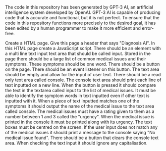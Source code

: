 The code in this repository has been generated by GPT-3 AI, an artificial intelligence system developed by OpenAI. GPT-3 AI is capable of producing code that is accurate and functional, but it is not perfect. To ensure that the code in this repository functions more precisely to the desired goal, it has been edited by a human programmer to make it more efficient and error-free.

Create a HTML page. Give this page a header that says "Diagnosis AI". In this HTML page create a JavaScript script. There should be an element with a multi line text input text area that should be called input. Stored in the page there should be a large list of common medical issues and their symptoms. These symptoms should be one word. There should be a button on the page. There should be an event listener on this button. The text area should be empty and allow for the input of user text.  There should be a read only text area called console. The console text area should print each line of text inputted on a new line. When the button is pressed it should compare the text in the textarea called input to the list of medical issues. It must be able to identify the symptom words in text inputted even if other text is inputted with it. When a piece of text inputted matches one of the symptoms it should output the name of the medical issue to the text area called console.  The medical issues must have a rating given to them as a number between 1 and 3 called the "urgency". When the medical issue is printed in the console it must be printed along with its urgency. The text boxes must be centred on the screen.  If  the user input does not match any of the medical issues it should print a message to the console saying "No medical issue found". There should be a button that clears the console text area. When checking the text input it should ignore any capitalisation.